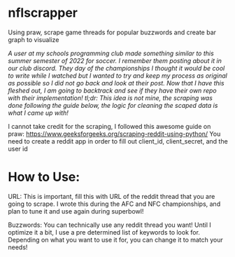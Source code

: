 # nflscrapper
Using praw, scrape game threads for popular buzzwords and create bar graph to visualize

*A user at my schools programming club made something similar to this summer semester of 2022 for soccer. I remember them posting about it in our club discord. They day of the championships I thought it would be cool to write while I watched but I wanted to try and keep my process as original as possible so I did not go back and look at their post. Now that I have this fleshed out, I am going to backtrack and see if they have their own repo with their implementation! tl;dr: This idea is not mine, the scraping was done following the guide below, the logic for cleaning the scaped data is what I came up with!*

I cannot take credit for the scraping, I followed this awesome guide on praw: https://www.geeksforgeeks.org/scraping-reddit-using-python/
You need to create a reddit app in order to fill out client_id, client_secret, and the user id


# How to Use:

URL: This is important, fill this with URL of the reddit thread that you are going to scrape. I wrote this during the AFC and NFC championships, and plan to tune it and use again during superbowl!

Buzzwords: You can technically use any reddit thread you want! Until I optimize it a bit, I use a pre determined list of keywords to look for. Depending on what you want to use it for, you can change it to match your needs!

